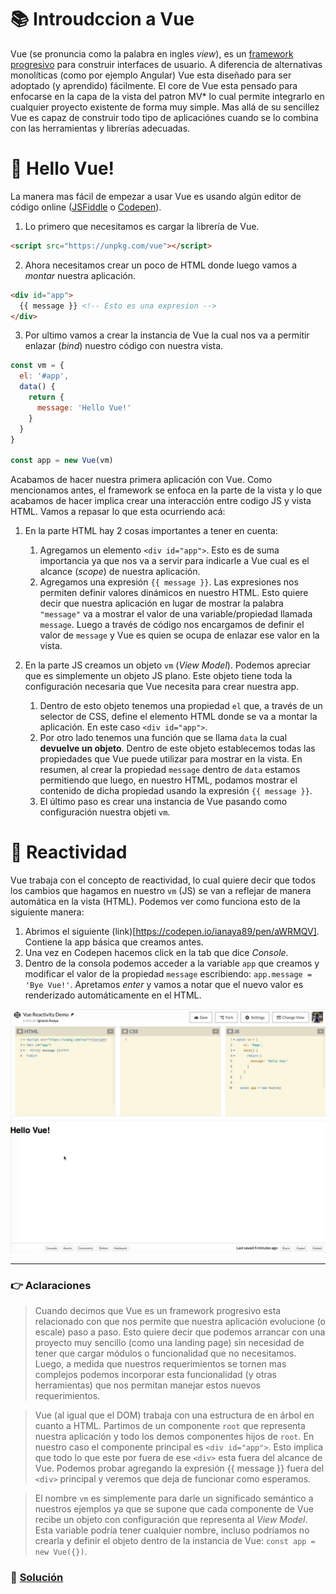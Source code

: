 # 📚 Introudccion a Vue

Vue (se pronuncia como la palabra en ingles *view*), es un [framework progresivo](#notas) para construir interfaces de usuario. A diferencia de alternativas monolíticas (como por ejemplo Angular) Vue esta diseñado para ser adoptado (y aprendido) fácilmente.
El core de Vue esta pensado para enfocarse en la capa de la vista del patron MV* lo cual permite integrarlo en cualquier proyecto existente de forma muy simple.
Mas allá de su sencillez Vue es capaz de construir todo tipo de aplicaciónes cuando se lo combina con las herramientas y librerías adecuadas.

# 👋 Hello Vue!

La manera mas fácil de empezar a usar Vue es usando algún editor de código online ([JSFiddle](https://jsfiddle.net) o [Codepen](https://codepen.io)).

1. Lo primero que necesitamos es cargar la librería de Vue.
  ```html
  <script src="https://unpkg.com/vue"></script>
  ```

2. Ahora necesitamos crear un poco de HTML donde luego vamos a *montar* nuestra aplicación.
  ```html
  <div id="app">
    {{ message }} <!-- Esto es una expresion -->
  </div>
  ```

3. Por ultimo vamos a crear la instancia de Vue la cual nos va a permitir enlazar (*bind*) nuestro código con nuestra vista.

  ```javascript
  const vm = {
    el: '#app',
    data() {
      return {
        message: 'Hello Vue!'
      }
    }
  }

  const app = new Vue(vm)
  ```

Acabamos de hacer nuestra primera aplicación con Vue. Como mencionamos antes, el framework se enfoca en la parte de la vista y lo que acabamos de hacer implica crear una interacción entre codigo JS y vista HTML. Vamos a repasar lo que esta ocurriendo acá:

1. En la parte HTML hay 2 cosas importantes a tener en cuenta:
    1. Agregamos un elemento `<div id="app">`. Esto es de suma importancia ya que nos va a servir para indicarle a Vue cual es el alcance (*scope*) de nuestra aplicación.
    2. Agregamos una expresión `{{ message }}`. Las expresiones nos permiten definir valores dinámicos en nuestro HTML. Esto quiere decir que nuestra aplicación en lugar de mostrar la palabra `"message"` va a mostrar el valor de una variable/propiedad llamada `message`. Luego a través de código nos encargamos de definir el valor de `message` y Vue es quien se ocupa de enlazar ese valor en la vista.

2. En la parte JS creamos un objeto `vm` (*View Model*). Podemos apreciar que es simplemente un objeto JS plano. Este objeto tiene toda la configuración necesaria que Vue necesita para crear nuestra app.
    1. Dentro de esto objeto tenemos una propiedad `el` que, a través de un selector de CSS, define el elemento HTML donde se va a montar la aplicación. En este caso `<div id="app">`.
    2. Por otro lado tenemos una función que se llama `data` la cual **devuelve un objeto**. Dentro de este objeto establecemos todas las propiedades que Vue puede utilizar para mostrar en la vista. En resumen, al crear la propiedad `message` dentro de `data` estamos permitiendo que luego, en nuestro HTML, podamos mostrar el contenido de dicha propiedad usando la expresión `{{ message }}`.
    3. El último paso es crear una instancia de Vue pasando como configuración nuestra objeti `vm`.


# 🏃‍ Reactividad

Vue trabaja con el concepto de reactividad, lo cual quiere decir que todos los cambios que hagamos en nuestro `vm` (JS) se van a reflejar de manera automática en la vista (HTML). Podemos ver como funciona esto de la siguiente manera:

1. Abrimos el siguiente (link)[https://codepen.io/ianaya89/pen/aWRMQV]. Contiene la app básica que creamos antes.
2. Una vez en Codepen hacemos click en la tab que dice *Console*.
3. Dentro de la consola podemos acceder a la variable `app` que creamos y modificar el valor de la propiedad `message` escribiendo: `app.message = 'Bye Vue!'`. Apretamos *enter* y vamos a notar que el nuevo valor es renderizado automáticamente en el HTML.

![01](../img/01.gif)

___
### 👉 Aclaraciones
> Cuando decimos que Vue es un framework progresivo esta relacionado con que nos permite que nuestra aplicación evolucione (o escale) paso a paso. Esto quiere decir que podemos arrancar con una proyecto muy sencillo (como una landing page) sin necesidad de tener que cargar módulos o funcionalidad que no necesitamos. Luego, a medida que nuestros requerimientos se tornen mas complejos podemos incorporar esta funcionalidad (y otras herramientas) que nos permitan manejar estos nuevos requerimientos.

> Vue (al igual que el DOM) trabaja con una estructura de en árbol en cuanto a HTML. Partimos de un componente `root` que representa nuestra aplicación y todo los demos componentes hijos de `root`. En nuestro caso el componente principal es `<div id="app">`. Esto implica que todo lo que este por fuera de ese `<div>` esta fuera del alcance de Vue. Podemos probar agregando la expresión {{ message }} fuera del `<div>` principal y veremos que deja de funcionar como esperamos.

> El nombre `vm` es simplemente para darle un significado semántico a nuestros ejemplos ya que se supone que cada componente de Vue recibe un objeto con configuración que representa al *View Model*. Esta variable podría tener cualquier nombre, incluso podríamos no crearla y definir el objeto dentro de la instancia de Vue: `const app = new Vue({})`.


### 📝 [Solución](https://jsfiddle.net/ianaya89/f8s8nh58)
